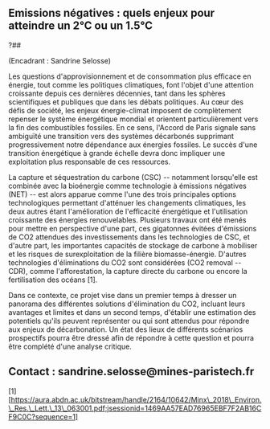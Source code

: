 ## Emissions négatives : quels enjeux pour atteindre un 2°C ou un 1.5°C
?## 

(Encadrant : Sandrine Selosse)

Les questions d\'approvisionnement et de consommation plus efficace en
énergie, tout comme les politiques climatiques, font l\'objet d\'une
attention croissante depuis ces dernières décennies, tant dans les
sphères scientifiques et publiques que dans les débats politiques. Au
cœur des défis de société, les enjeux énergie-climat imposent de
complètement repenser le système énergétique mondial et orientent
particulièrement vers la fin des combustibles fossiles. En ce sens,
l'Accord de Paris signale sans ambiguïté une transition vers des
systèmes décarbonés supprimant progressivement notre dépendance aux
énergies fossiles. Le succès d\'une transition énergétique à grande
échelle devra donc impliquer une exploitation plus responsable de ces
ressources.

La capture et séquestration du carbone (CSC) -- notamment lorsqu'elle
est combinée avec la bioénergie comme technologie à émissions négatives
(NET) -- est alors apparue comme l'une des trois principales options
technologiques permettant d'atténuer les changements climatiques, les
deux autres étant l'amélioration de l'efficacité énergétique et
l'utilisation croissante des énergies renouvelables. Plusieurs travaux
ont été menés pour mettre en perspective d'une part, ces gigatonnes
évitées d\'émissions de CO2 attendues des investissements dans les
technologies de CSC, et d'autre part, les importantes capacités de
stockage de carbone à mobiliser et les risques de surexploitation de la
filière biomasse-énergie. D'autres technologies d'éliminations du CO2
sont considérées (CO2 removal -- CDR), comme l'afforestation, la capture
directe du carbone ou encore la fertilisation des océans \[1\].

Dans ce contexte, ce projet vise dans un premier temps à dresser un
panorama des différentes solutions d'élimination du CO2, incluant leurs
avantages et limites et dans un second temps, d'établir une estimation
des potentiels qu'ils peuvent représenter ou qui sont attendus pour
répondre aux enjeux de décarbonation. Un état des lieux de différents
scénarios prospectifs pourra être dressé afin de répondre à cette
question et pourra être complété d'une analyse critique.

## Contact : sandrine.selosse\@mines-paristech.fr

\[1\]
[https://aura.abdn.ac.uk/bitstream/handle/2164/10642/Minx\_2018\_Environ.\_Res.\_Lett.\_13\_063001.pdf;jsessionid=1469AA57EAD76965EBF7F2AB16CF9C0C?sequence=1]
